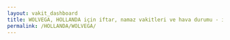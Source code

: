 ```yaml
---
layout: vakit_dashboard
title: WOLVEGA, HOLLANDA için iftar, namaz vakitleri ve hava durumu - ilçe/eyalet seç
permalink: /HOLLANDA/WOLVEGA/
---
```


<script type="text/javascript">
  var GLOBAL_COUNTRY = 'HOLLANDA';
  var GLOBAL_CITY = 'WOLVEGA';
  var GLOBAL_STATE = '';
  var lat = 72;
  var lon = 21;
</script>
